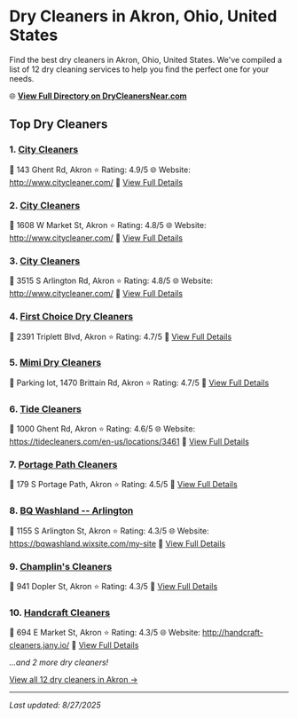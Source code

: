 # Dry Cleaners in Akron, Ohio, United States

Find the best dry cleaners in Akron, Ohio, United States. We've compiled a list of 12 dry cleaning services to help you find the perfect one for your needs.

🌐 **[View Full Directory on DryCleanersNear.com](https://drycleanersnear.com/city/US/Ohio/Akron)**

## Top Dry Cleaners

### 1. [City Cleaners](https://drycleanersnear.com/dryCleaner/6875b6319b5c02c2ea277c49/city-cleaners)
📍 143 Ghent Rd, Akron
⭐ Rating: 4.9/5
🌐 Website: http://www.citycleaner.com/
🔗 [View Full Details](https://drycleanersnear.com/dryCleaner/6875b6319b5c02c2ea277c49/city-cleaners)

### 2. [City Cleaners](https://drycleanersnear.com/dryCleaner/6875b6309b5c02c2ea277c0b/city-cleaners)
📍 1608 W Market St, Akron
⭐ Rating: 4.8/5
🌐 Website: http://www.citycleaner.com/
🔗 [View Full Details](https://drycleanersnear.com/dryCleaner/6875b6309b5c02c2ea277c0b/city-cleaners)

### 3. [City Cleaners](https://drycleanersnear.com/dryCleaner/6875b6319b5c02c2ea277c2b/city-cleaners)
📍 3515 S Arlington Rd, Akron
⭐ Rating: 4.8/5
🌐 Website: http://www.citycleaner.com/
🔗 [View Full Details](https://drycleanersnear.com/dryCleaner/6875b6319b5c02c2ea277c2b/city-cleaners)

### 4. [First Choice Dry Cleaners](https://drycleanersnear.com/dryCleaner/6875b6399b5c02c2ea277d2f/first-choice-dry-cleaners)
📍 2391 Triplett Blvd, Akron
⭐ Rating: 4.7/5
🔗 [View Full Details](https://drycleanersnear.com/dryCleaner/6875b6399b5c02c2ea277d2f/first-choice-dry-cleaners)

### 5. [Mimi Dry Cleaners](https://drycleanersnear.com/dryCleaner/6875b6969b5c02c2ea278065/mimi-dry-cleaners)
📍 Parking lot, 1470 Brittain Rd, Akron
⭐ Rating: 4.7/5
🔗 [View Full Details](https://drycleanersnear.com/dryCleaner/6875b6969b5c02c2ea278065/mimi-dry-cleaners)

### 6. [Tide Cleaners](https://drycleanersnear.com/dryCleaner/6875b6c49b5c02c2ea27824e/tide-cleaners)
📍 1000 Ghent Rd, Akron
⭐ Rating: 4.6/5
🌐 Website: https://tidecleaners.com/en-us/locations/3461
🔗 [View Full Details](https://drycleanersnear.com/dryCleaner/6875b6c49b5c02c2ea27824e/tide-cleaners)

### 7. [Portage Path Cleaners](https://drycleanersnear.com/dryCleaner/6875b6ad9b5c02c2ea27811f/portage-path-cleaners)
📍 179 S Portage Path, Akron
⭐ Rating: 4.5/5
🔗 [View Full Details](https://drycleanersnear.com/dryCleaner/6875b6ad9b5c02c2ea27811f/portage-path-cleaners)

### 8. [BQ Washland -- Arlington](https://drycleanersnear.com/dryCleaner/6875b67d9b5c02c2ea277faf/bq-washland-arlington)
📍 1155 S Arlington St, Akron
⭐ Rating: 4.3/5
🌐 Website: https://bqwashland.wixsite.com/my-site
🔗 [View Full Details](https://drycleanersnear.com/dryCleaner/6875b67d9b5c02c2ea277faf/bq-washland-arlington)

### 9. [Champlin's Cleaners](https://drycleanersnear.com/dryCleaner/6875b69e9b5c02c2ea2780a5/champlin-s-cleaners)
📍 941 Dopler St, Akron
⭐ Rating: 4.3/5
🔗 [View Full Details](https://drycleanersnear.com/dryCleaner/6875b69e9b5c02c2ea2780a5/champlin-s-cleaners)

### 10. [Handcraft Cleaners](https://drycleanersnear.com/dryCleaner/6875b6b49b5c02c2ea278151/handcraft-cleaners)
📍 694 E Market St, Akron
⭐ Rating: 4.3/5
🌐 Website: http://handcraft-cleaners.jany.io/
🔗 [View Full Details](https://drycleanersnear.com/dryCleaner/6875b6b49b5c02c2ea278151/handcraft-cleaners)


*...and 2 more dry cleaners!*

[View all 12 dry cleaners in Akron →](https://drycleanersnear.com/city/US/Ohio/Akron)

---

*Last updated: 8/27/2025*
